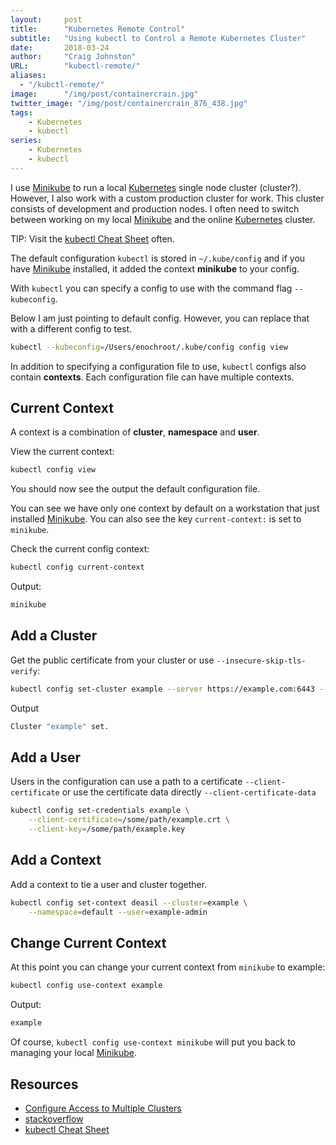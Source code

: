 ```yaml
---
layout:     post
title:      "Kubernetes Remote Control"
subtitle:   "Using kubectl to Control a Remote Kubernetes Cluster"
date:       2018-03-24
author:     "Craig Johnston"
URL:        "kubectl-remote/"
aliases:
  - "/kubctl-remote/"
image:      "/img/post/containercrain.jpg"
twitter_image: "/img/post/containercrain_876_438.jpg"
tags:
    - Kubernetes
    - kubectl
series:
    - Kubernetes
    - kubectl
---
```


I use [Minikube] to run a local [Kubernetes] single node cluster (cluster?). However, I also work with a custom production cluster for work. This cluster consists of development and production nodes. I often need to switch between working on my local [Minikube] and the online [Kubernetes] cluster.

TIP: Visit the [kubectl Cheat Sheet] often.

The default configuration `kubectl` is stored in `~/.kube/config` and
if you have [Minikube] installed, it added the context **minikube** to your config.

With `kubectl` you can specify a config to use with the command flag `--kubeconfig`.

Below I am just pointing to default config. However, you can replace that with a different config to test.

```bash
kubectl --kubeconfig=/Users/enochroot/.kube/config config view
```

In addition to specifying a configuration file to use, `kubectl` configs also contain **contexts**. Each configuration file can have multiple contexts.


## Current Context

A context is a combination of **cluster**, **namespace** and **user**.

View the current context:
~~~ bash
kubectl config view
~~~
You should now see the output the default configuration file.

<script src="https://gist.github.com/cjimti/907264f486f2f4118b33969ce184e20d.js"></script>

You can see we have only one context by default on a workstation that just installed [Minikube]. You can also see the key `current-context:` is set to  `minikube`.

Check the current config context:

```bash
kubectl config current-context
```

Output:
```bash
minikube
```

## Add a Cluster

Get the public certificate from your cluster or use `--insecure-skip-tls-verify`:

```bash
kubectl config set-cluster example --server https://example.com:6443 --certificate-authority=example.ca
```

Output
```bash
Cluster "example" set.
```

## Add a User

Users in the configuration can use a path to a certificate `--client-certificate` or use the certificate data directly `--client-certificate-data`

```bash
kubectl config set-credentials example \
    --client-certificate=/some/path/example.crt \
    --client-key=/some/path/example.key
```

## Add a Context

Add a context to tie a user and cluster together.

```bash
kubectl config set-context deasil --cluster=example \
    --namespace=default --user=example-admin
```

## Change Current Context

At this point you can change your current context from `minikube` to example:

```bash
kubectl config use-context example
```

Output:
```bash
example
```

Of course, `kubectl config use-context minikube` will put you back
to managing your local [Minikube].


## Resources

- [Configure Access to Multiple Clusters](https://kubernetes.io/docs/tasks/access-application-cluster/configure-access-multiple-clusters/)
- [stackoverflow]
- [kubectl Cheat Sheet]

[kubectl Cheat Sheet]: https://kubernetes.io/docs/reference/kubectl/cheatsheet/
[Helm]: https://helm.sh/
[Kubernetes]: https://kubernetes.io/
[Minikube]: https://kubernetes.io/docs/getting-started-guides/minikube/
[stackoverflow]: https://stackoverflow.com/questions/36306904/configure-kubectl-command-to-access-remote-kubernetes-cluster-on-azure